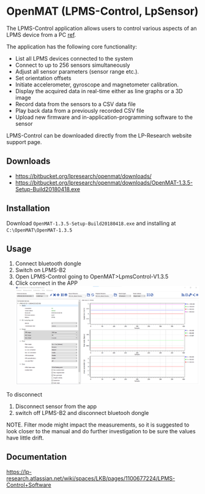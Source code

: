 # OpenMAT (LPMS-Control, LpSensor)
The LPMS-Control application allows users to control various aspects of an LPMS device from a PC [ref](https://lp-research.atlassian.net/wiki/spaces/LKB/pages/1100677224/LPMS-Control+Software).

The application has the following core functionality:
* List all LPMS devices connected to the system
* Connect to up to 256 sensors simultaneously
* Adjust all sensor parameters (sensor range etc.).
* Set orientation offsets
* Initiate accelerometer, gyroscope and magnetometer calibration.
* Display the acquired data in real-time either as line graphs or a 3D image
* Record data from the sensors to a CSV data file
* Play back data from a previously recorded CSV file
* Upload new firmware and in-application-programming software to the sensor

LPMS-Control can be downloaded directly from the LP-Research website support page.

## Downloads
* https://bitbucket.org/lpresearch/openmat/downloads/
* https://bitbucket.org/lpresearch/openmat/downloads/OpenMAT-1.3.5-Setup-Build20180418.exe

## Installation
Download `OpenMAT-1.3.5-Setup-Build20180418.exe` and installing at `C:\OpenMAT\OpenMAT-1.3.5`  

## Usage 
1. Connect bluetooth dongle
2. Switch on LPMS-B2   
2. Open LPMS-Control going to OpenMAT>LpmsControl-V1.3.5
3. Click connect in the APP    
![f](app.png)
   
To disconnect
1. Disconnect sensor from the app
2. switch off LPMS-B2 and disconnect bluetooh dongle

NOTE. Filter mode might impact the measurements, so it is suggested to look closer to the manual and do further investigation to be sure the values have little drift.

## Documentation
https://lp-research.atlassian.net/wiki/spaces/LKB/pages/1100677224/LPMS-Control+Software 
